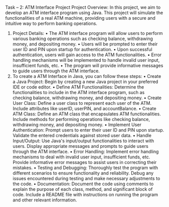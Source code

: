 Task – 2: ATM Interface Project
Project Overview:
In this project, we aim to develop an ATM interface program using Java. This project will 
simulate the functionalities of a real ATM machine, providing users with a secure and intuitive 
way to perform banking operations.
1. Project Details:
• The ATM interface program will allow users to perform various banking operations 
such as checking balance, withdrawing money, and depositing money.
• Users will be prompted to enter their user ID and PIN upon startup for authentication.
• Upon successful authentication, users will gain access to the ATM functionalities.
• Error handling mechanisms will be implemented to handle invalid user input, 
insufficient funds, etc.
• The program will provide informative messages to guide users through the ATM 
interface.
2. To create a ATM Interface in Java, you can follow these steps:
• Create a Java Project: Begin by creating a new Java project in your preferred IDE or 
code editor.
• Define ATM Functionalities: Determine the functionalities to include in the ATM 
interface program, such as checking balance, withdrawing money, and depositing 
money.
• Create User Class: Define a user class to represent each user of the ATM. Include 
attributes like userID, userPIN, and accountBalance.
• Create ATM Class: Define an ATM class that encapsulates ATM functionalities. Include 
methods for performing operations like checking balance, withdrawing money, and 
depositing money.
• Implement User Authentication: Prompt users to enter their user ID and PIN upon 
startup. Validate the entered credentials against stored user data.
• Handle Input/Output: Use Java's input/output functionalities to interact with users. 
Display appropriate messages and prompts to guide users through the ATM interface.
• Error Handling: Implement error handling mechanisms to deal with invalid user input, 
insufficient funds, etc. Provide informative error messages to assist users in correcting 
their mistakes.
• Testing and Debugging: Thoroughly test the program with different scenarios to 
ensure functionality and reliability. Debug any issues encountered during testing and 
make necessary adjustments to the code.
• Documentation: Document the code using comments to explain the purpose of each 
class, method, and significant block of code. Include a README file with instructions 
on running the program and other relevant information.
